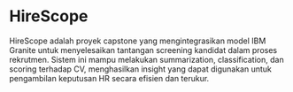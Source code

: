 # HireScope
HireScope adalah proyek capstone yang mengintegrasikan model IBM Granite untuk menyelesaikan tantangan screening kandidat dalam proses rekrutmen. Sistem ini mampu melakukan summarization, classification, dan scoring terhadap CV, menghasilkan insight yang dapat digunakan untuk pengambilan keputusan HR secara efisien dan terukur.

